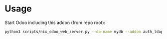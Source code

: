 # Usage

Start Odoo including this addon (from repo root):

```bash
python3 scripts/nix_odoo_web_server.py --db-name mydb --addon auth_ldap
```
